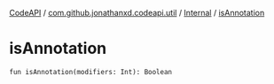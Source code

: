 [CodeAPI](../../index.md) / [com.github.jonathanxd.codeapi.util](../index.md) / [Internal](index.md) / [isAnnotation](.)

# isAnnotation

`fun isAnnotation(modifiers: Int): Boolean`